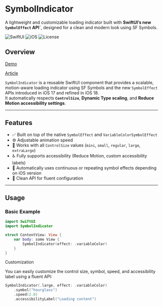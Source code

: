 # SymbolIndicator

A lightweight and customizable loading indicator built with **SwiftUI’s new `SymbolEffect` API`**, designed for a clean and modern look using SF Symbols.

![SwiftUI](https://img.shields.io/badge/SwiftUI-Compatible-blue)
![iOS](https://img.shields.io/badge/iOS-17+-lightgrey)
![License](https://img.shields.io/badge/License-MIT-green)

## Overview

[Demo](https://www.youtube.com/watch?v=hImoILm2mSg)

[Article](https://livsycode.com/swiftui/custom-progress-indicator-with-swiftui-symbol-effects/)

`SymbolIndicator` is a reusable SwiftUI component that provides a scalable, motion-aware loading indicator using SF Symbols and the new `SymbolEffect` APIs introduced in iOS 17 and refined in iOS 18.  
It automatically respects **`ControlSize`**, **Dynamic Type scaling**, and **Reduce Motion accessibility settings**.

---

## Features

- ✅ Built on top of the native `SymbolEffect` and `VariableColorSymbolEffect`
- ⚙️ Adjustable animation speed
- 🧩 Works with all `ControlSize` values (`mini`, `small`, `regular`, `large`, `extraLarge`)
- ♿ Fully supports accessibility (Reduce Motion, custom accessibility labels)
- 🔁 Automatically uses continuous or repeating symbol effects depending on iOS version
- 🧱 Clean API for fluent configuration

---

## Usage

### Basic Example

```swift
import SwiftUI
import SymbolIndicator

struct ContentView: View {
    var body: some View {
        SymbolIndicator(effect: .variableColor)
    }
}
```
Customization

You can easily customize the control size, symbol, speed, and accessibility label using a fluent API:
```swift
SymbolIndicator(.large, effect: .variableColor)
    .symbol("hourglass")
    .speed(2.0)
    .accessibilityLabel("Loading content")
```
